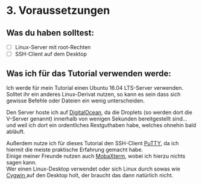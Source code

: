 # 3. Voraussetzungen

## Was du haben solltest:

* [ ] Linux-Server mit root-Rechten
* [ ] SSH-Client auf dem Desktop

## Was ich für das Tutorial verwenden werde:

Ich werde für mein Tutorial einen Ubuntu 16.04 LTS-Server verwenden.  
Solltet ihr ein anderes Linux-Derivat nutzen, so kann es sein dass sich gewisse Befehle oder Dateien ein wenig unterscheiden.

Den Server hoste ich auf [DigitalOcean](https://m.do.co/c/6866075ca114 "Mein Affiliate-Link für DigitalOcean über den ihr ein $10 Guthaben erhaltet :)"), da die Droplets \(so werden dort die V-Server genannt\) innerhalb von wenigen Sekunden bereitgestellt sind... und weil ich dort ein ordentliches Restguthaben habe, welches ohnehin bald abläuft.

Außerdem nutze ich für dieses Tutorial den SSH-Client [PuTTY](http://www.chiark.greenend.org.uk/~sgtatham/putty/download.html "Die offizielle Webseite von PuTTY."), da ich hiermit die meiste praktische Erfahrung gemacht habe.  
Einige meiner Freunde nutzen auch [MobaXterm](http://mobaxterm.mobatek.net/), wobei ich hierzu nichts sagen kann.  
Wer einen Linux-Desktop verwendet oder sich Linux durch sowas wie [Cygwin ](https://www.cygwin.com/)auf den Desktop holt, der braucht das dann natürlich nicht.

